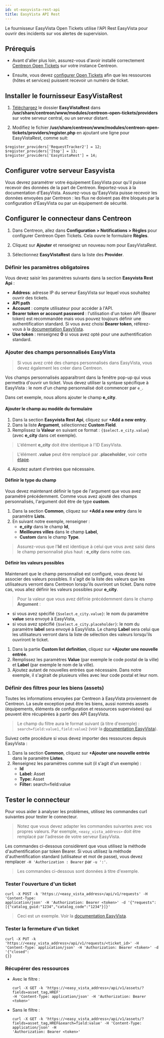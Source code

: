 ```yaml
---
id: ot-easyvista-rest-api
title: EasyVista API Rest
---
```


Le fournisseur EasyVista Open Tickets utilise l'API Rest EasyVista pour ouvrir des incidents sur vos alertes de supervision.

## Prérequis

- Avant d'aller plus loin, assurez-vous d'avoir installé correctement [Centreon Open Tickets](https://docs.centreon.com/docs/alerts-notifications/ticketing-install/) sur votre instance Centreon.

- Ensuite, vous devez [configurer Open Tickets](../../alerts-notifications/ticketing.md#hosts--services) afin que les ressources (hôtes et services) puissent recevoir un numéro de ticket.

## Installer le fournisseur EasyVistaRest

1. [Téléchargez](https://share.centreon.com/s/qypnoTgYfxHejaS) le dossier **EasyVistaRest** dans **/usr/share/centreon/www/modules/centreon-open-tickets/providers** sur votre serveur central, ou un serveur distant.

2. Modifiez le fichier **/usr/share/centreon/www/modules/centreon-open-tickets/providers/register.php** en ajoutant une ligne pour EasyVistaRest, comme suit:

  ```shell
  $register_providers['RequestTracker2'] = 12;
  $register_providers['Itop'] = 13;
  $register_providers['EasyVistaRest'] = 14;
  ```

## Configurer votre serveur Easyvista

Vous devrez paramétrer votre équipement EasyVista pour qu'il puisse recevoir des données de la part de Centreon. Reportez-vous à la documentation d'EasyVista. Assurez-vous qu'EasyVista puisse recevoir les données envoyées par Centreon : les flux ne doivent pas être bloqués par la configuration d'EasyVista ou par un équipement de sécurité.

## Configurer le connecteur dans Centreon

1. Dans Centreon, allez dans **Configuration > Notifications > Règles** pour configurer Centreon Open Tickets. Cela ouvre le formulaire **Règles**.

2. Cliquez sur **Ajouter** et renseignez un nouveau nom pour EasyVistaRest.

3. Sélectionnez **EasyVistaRest** dans la liste des **Provider**.

### Définir les paramètres obligatoires

Vous devez saisir les paramètres suivants dans la section **Easyvista Rest Api** :

- **Address**: adresse IP du serveur EasyVista sur lequel vous souhaitez ouvrir des tickets.
- **API path**
- **Account** : compte utilisateur pour accéder à l'API.
- **Bearer token or account password** : l'utilisation d'un token API (Bearer token) est recommandée mais vous pouvez toujours définir une authentification standard. Si vous avez choisi **Bearer token**, référez-vous à la [documentation EasyVista](https://wiki.easyvista.com/xwiki/bin/view/Documentation/Integration/WebService%20REST/#HProcE9dures).
- **Use token** : renseignez **0** si vous avez opté pour une authentification standard.

### Ajouter des champs personnalisés EasyVista

> Si vous avez créé des champs personnalisés dans EasyVista, vous devez également les créer dans Centreon.

Vos champs personnalisés apparaîtront dans la fenêtre pop-up qui vous permettra d'ouvrir un ticket. Vous devez utiliser la syntaxe spécifique à EasyVista : le nom d'un champ personnalisé doit commencer par ``e_``.

Dans cet exemple, nous allons ajouter le champ **e_city**.

#### Ajouter le champ au modèle du formulaire

1. Dans la section **Easyvista Rest Api**, cliquez sur **+Add a new entry**.
2. Dans la liste **Argument**, sélectionnez **Custom Field**.
3. Remplissez la **Valeur** en suivant ce format : ``{$select.e_city.value}`` (avec **e_city** dans cet exemple).
  > L'élément **e_city** doit être identique à l'ID EasyVista.
  
  > L'élément **.value** peut être remplacé par **.placeholder**, voir cette [étape](#définir-les-valeurs-possibles).
4. Ajoutez autant d'entrées que nécessaire.

#### Définir le type du champ

Vous devez maintenant définir le type de l'argument que vous avez paramétré précédemment. Comme vous avez ajouté des champs personnalisés, l'argument doit être de type **custom**.

1. Dans la section **Common**, cliquez sur **+Add a new entry** dans le paramètre **Lists**.
2. En suivant notre exemple, renseigner :
   - **e_city** dans le champ **Id**,
   - **Meilleures villes** dans le champ **Label**,
   - **Custom** dans le champ **Type**.
  > Assurez-vous que l'**Id** est identique à celui que vous avez saisi dans le champ personnalisé plus haut : **e_city** dans notre cas.

#### Définir les valeurs possibles

Maintenant que le champ personnalisé est configuré, vous devez lui associer des valeurs possibles. Il s'agit de la liste des valeurs que les utilisateurs verront dans Centreon lorsqu'ils ouvriront un ticket. Dans notre cas, vous allez définir les valeurs possibles pour **e_city**.

> Pour la valeur que vous avez définie précédemment dans le champ **Argument** :
- si vous avez spécifié ``{$select.e_city.value}``: le nom du paramètre **value** sera envoyé à EasyVista,
- si vous avez spécifié ``{$select.e_city.placeholder}``: le nom du paramètre **label** sera envoyé à EasyVista. Le champ **Label** sera celui que les utilisateurs verront dans la liste de sélection des valeurs lorsqu'ils ouvriront le ticket.

1. Dans la partie **Custom list definition**, cliquez sur **+Ajouter une nouvelle entrée**.
2. Remplissez les paramètres **Value** (par exemple le code postal de la ville) et **Label** (par exemple le nom de la ville).
3. Ajoutez autant de nouvelles entrées que nécessaire. Dans notre exemple, il s'agirait de plusieurs villes avec leur code postal et leur nom.

### Définir des filtres pour les biens (assets)

Toutes les informations envoyées par Centreon à EasyVista proviennent de Centreon. La seule exception peut être les biens, aussi nommés assets (équipements, éléments de configuration et ressources supervisées) qui peuvent être récupérées à partir des API EasyVista.

> Le champ du filtre aura le format suivant (à titre d'exemple) : ``search=field:value1,field:value2`` (voir la [documentation EasyVista](https://wiki.easyvista.com/xwiki/bin/view/Documentation/Integration/WebService%20REST/REST%20API%20-%20See%20a%20list%20of%20assets/?language=fr)).

Suivez cette procédure si vous devez importer des ressources depuis EasyVista :

1. Dans la section **Common**, cliquez sur **+Ajouter une nouvelle entrée** dans le paramètre **Listes**.
2. Renseignez les paramètres comme suit (il s'agit d'un exemple) :
   - **Id**
   - **Label:** Asset
   - **Type:** Asset
   - **Filter:** search=field:value

## Tester le connecteur

Pour vous aider à analyser les problèmes, utilisez les commandes curl suivantes pour tester le connecteur.

> Notez que vous devez adapter les commandes suivantes avec vos propres valeurs. Par exemple, ``<easy_vista_address>`` doit être remplacé par l'adresse de votre serveur EasyVista.

Les commandes ci-dessous considèrent que vous utilisez la méthode d'authentification par token Bearer.
Si vous utilisez la méthode d'authentification standard (utilisateur et mot de passe), vous devez remplacer ``-H 'Authorization : Bearer`` par `-u ':'`.

> Les commandes ci-dessous sont données à titre d'exemple.

### Tester l'ouverture d'un ticket

```shell
curl -X POST -k 'https://<easy_vista_address>/api/v1/requests' -H 'Content-Type:
application/json' -H 'Authorization: Bearer <token>' -d '{"requests":
[{"catalog_guid:"1234","catalog_code":"1234"}]}'
```

> Ceci est un exemple. Voir la [documentation EasyVista](https://wiki.easyvista.com/xwiki/bin/view/Documentation/Integration/WebService%20REST/REST%20API%20-%20Create%20an%20incident-request/).

### Tester la fermeture d'un ticket

```shell
curl -X PUT -k 'https://<easy_vista_address>/api/v1/requests/<ticket_id>' -H
'Content-Type: application/json' -H 'Authorization: Bearer <token>' -d '{"closed":
{}}
```

### Récupérer des ressources

- Avec le filtre :

  ```shell
  curl -X GET -k 'https://<easy_vista_address>/api/v1/assets/?fields=asset_tag,HREF'
  -H 'Content-Type: application/json' -H 'Authorization: Bearer <token>'
  ```

- Sans le filtre :

  ```shell
  curl -X GET -k 'https://<easy_vista_address>/api/v1/assets/?
  fields=asset_tag,HREF&search=field:value' -H 'Content-Type: application/json' -H
  'Authorization: Bearer <token>'
  ```
